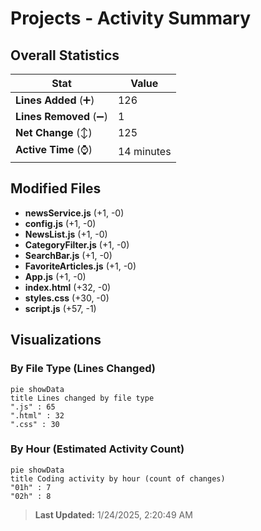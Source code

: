 # Projects - Activity Summary 

## Overall Statistics

| Stat                   | Value                                                             |
| ---------------------- | ----------------------------------------------------------------- |
| **Lines Added** (➕)   | 126                                          |
| **Lines Removed** (➖) | 1                                        |
| **Net Change** (↕)    | 125                |
| **Active Time** (⌚)   | 14 minutes |


## Modified Files
- **newsService.js** (+1, -0)
- **config.js** (+1, -0)
- **NewsList.js** (+1, -0)
- **CategoryFilter.js** (+1, -0)
- **SearchBar.js** (+1, -0)
- **FavoriteArticles.js** (+1, -0)
- **App.js** (+1, -0)
- **index.html** (+32, -0)
- **styles.css** (+30, -0)
- **script.js** (+57, -1)

## Visualizations

### By File Type (Lines Changed)

```mermaid
pie showData
title Lines changed by file type
".js" : 65
".html" : 32
".css" : 30
```

### By Hour (Estimated Activity Count)

```mermaid
pie showData
title Coding activity by hour (count of changes)
"01h" : 7
"02h" : 8
```


> **Last Updated:** 1/24/2025, 2:20:49 AM
